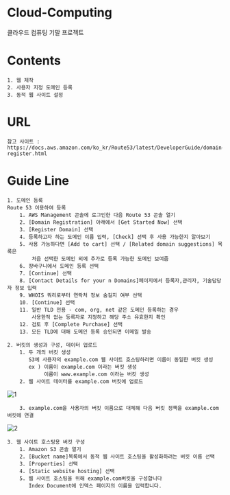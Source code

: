 # Cloud-Computing
클라우드 컴퓨팅 기말 프로젝트

# Contents
    1. 웹 제작
    2. 사용자 지정 도메인 등록
    3. 동적 웹 사이트 설정

# URL
    참고 사이트 : https://docs.aws.amazon.com/ko_kr/Route53/latest/DeveloperGuide/domain-register.html

# Guide Line
    1. 도메인 등록
    Route 53 이용하여 등록
        1. AWS Management 콘솔에 로그인한 다음 Route 53 콘솔 열기
        2. [Domain Registration] 아래에서 [Get Started Now] 선택
        3. [Register Domain] 선택
        4. 등록하고자 하는 도메인 이름 입력, [Check] 선택 후 사용 가능한지 알아보기
        5. 사용 가능하다면 [Add to cart] 선택 / [Related domain suggestions] 목록은
            처음 선택한 도메인 외에 추가로 등록 가능한 도메인 보여줌
        6. 장바구니에서 도메인 등록 선택
        7. [Continue] 선택
        8. [Contact Details for your n Domains]페이지에서 등록자,관리자, 기술담당자 정보 입력
        9. WHOIS 쿼리로부터 연락처 정보 숨길지 여부 선택
        10. [Continue] 선택
        11. 일반 TLD 전용 - com, org, net 같은 도메인 등록하는 경우
            사용한적 없는 등록자로 지정하고 해당 주소 유효한지 확인
        12. 검토 후 [Complete Purchase] 선택
        13. 모든 TLD에 대해 도메인 등록 승인되면 이메일 발송
    
    2. 버킷의 생성과 구성, 데이터 업로드
        1. 두 개의 버킷 생성
           S3에 사용자의 example.com 웹 사이트 호스팅하려면 이름이 동일한 버킷 생성
           ex ) 이름이 example.com 이라는 버킷 생성
                이름이 www.example.com 이라는 버킷 생성
        2. 웹 사이트 데이터를 example.com 버킷에 업로드 
   ![1](https://user-images.githubusercontent.com/45090202/49733223-48cd3e00-fcc4-11e8-943e-748ecc523227.PNG)
   
        3. example.com을 사용자의 버킷 이름으로 대체해 다음 버킷 정책을 example.com버킷에 연결
   ![2](https://user-images.githubusercontent.com/45090202/49733610-4c14f980-fcc5-11e8-9fb8-2b42af327b8b.PNG)
    
    3. 웹 사이트 호스팅용 버킷 구성
        1. Amazon S3 콘솔 열기
        2. [Bucket name]목록에서 동적 웹 사이트 호스팅을 활성화하려는 버킷 이름 선택
        3. [Properties] 선택
        4. [Static website hosting] 선택
        5. 웹 사이트 호스팅을 위해 example.com버킷을 구성합니다
           Index Document에 인덱스 페이지의 이름을 입력합니다.
     

        

